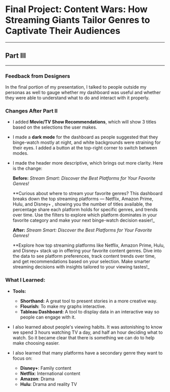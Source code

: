 # Final Project: Content Wars: How Streaming Giants Tailor Genres to Captivate Their Audiences
---
## Part III
---
### Feedback from Designers
In the final portion of my presentation, I talked to people outside my personas as well to gauge whether my dashboard was useful and whether they were able to understand what to do and interact with it properly.

### Changes After Part II
- I added **Movie/TV Show Recommendations**, which will show 3 titles based on the selections the user makes.
- I made a **dark mode** for the dashboard as people suggested that they binge-watch mostly at night, and white backgrounds were straining for their eyes. I added a button at the top-right corner to switch between modes.
- I made the header more descriptive, which brings out more clarity. Here is the change:
  
  **Before:**
  _Stream Smart: Discover the Best Platforms for Your Favorite Genres!_
  
  **Curious about where to stream your favorite genres? This dashboard breaks down the top streaming platforms — Netflix, Amazon Prime, Hulu, and Disney+ , showing you the number of titles available, the percentage share each platform holds for specific genres, and trends over time. Use the filters to explore which platform dominates in your favorite category and make your next binge-watch decision easier!_
  
  **After:**
  _Stream Smart: Discover the Best Platforms for Your Favorite Genres!_

  **Explore how top streaming platforms like Netflix, Amazon Prime, Hulu, and Disney+ stack up in offering your favorite content genres. Dive into the data to see platform preferences, track content trends over time, and get recommendations based on your selection. Make smarter streaming decisions with insights tailored to your viewing tastes!_

### What I Learned:
- **Tools:**
  - **Shorthand:** A great tool to present stories in a more creative way.
  - **Flourish:** To make my graphs interactive.
  - **Tableau Dashboard:** A tool to display data in an interactive way so people can engage with it.

- I also learned about people's viewing habits. It was astonishing to know we spend 3 hours watching TV a day, and half an hour deciding what to watch. So it became clear that there is something we can do to help make choosing easier.
- I also learned that many platforms have a secondary genre they want to focus on:
  - **Disney+**: Family content
  - **Netflix**: International content
  - **Amazon**: Drama
  - **Hulu**: Drama and reality TV
